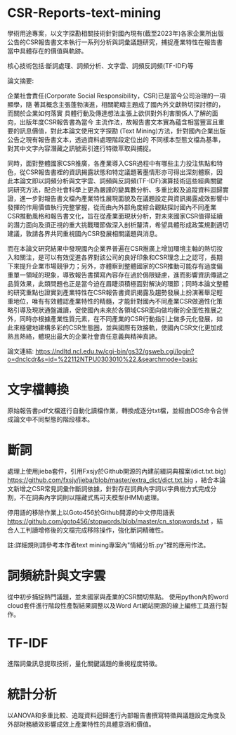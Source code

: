 # CSR-Reports-text-mining
學術用途專案，以文字探勘相關技術針對國內現有(截至2023年)各家企業所出版公告的CSR報告書文本執行一系列分析與詞彙議題研究，捕捉產業特性在報告書當中具體存在的價值與軌跡。

核心技術包括:斷詞處理、詞頻分析、文字雲、詞頻反詞頻(TF-IDF)等

論文摘要:

  企業社會責任(Corporate Social Responsibility，CSR)已是當今公司治理的一項顯學，隨 著其概念主張蓬勃演進，相關範疇主題成了國內外文獻熱切探討標的，而關於企業如何落實 具體行動及傳達想法主張上欲供對外利害關係人了解的面向，出版年度CSR報告書為當今 主流作法，故報告書文本實為蘊含相當豐富且重要的訊息價值，對此本論文使用文字探勘 (Text Mining)方法，針對國內企業出版公告之現有報告書文本，透過資料處理階段定位出的 不同樣本型態文檔為基準，對其中文字內容潛藏之訊號索引進行特徵萃取與捕捉。

  同時，面對整體國家CSR推廣，各產業導入CSR過程中有哪些主力投注焦點和特色，從CSR報告書裡的資訊揭露狀態和特定議題著墨情形亦可得出深刻體察，因此本論文即以詞頻分析與文字雲、詞頻與反詞頻(TF-IDF)演算技術這些經典關鍵詞研究方法，配合社會科學上更為嚴謹的變異數分析、多重比較及追蹤資料迴歸實證，進一步對報告書文檔內產業特性展現面貌及在議題設定與資訊揭露成效影響中發揮的作用價值執行完整掌握，從而由內外部角度綜合觀點探討國內不同產業CSR推動風格和報告書文化，旨在從產業面現狀分析，對未來國家CSR值得延續的潛力面向及須正視的重大挑戰環節做深入剖析釐清，希望具體形成政策規劃適切建議，敦請各界共同重視國內CSR發展相關議題與消息。

  而在本論文研究結果中發現國內企業界普遍在CSR推廣上增加環境主軸的熱切投入和關注，是可以有效促進各界對該公司的良好印象和CSR理念上之認可，長期下來提升企業市場競爭力；另外，亦體察到整體國家的CSR推動可能存有過度偏重單一領域的現象，導致報告書撰寫內容存在過於侷限疑慮，進而影響資訊傳遞之品質效果，此類問題也正是當今迫在眉睫須積極面對解決的環節；同時本論文整體的研究重點也證實到產業特性在CSR報告書資訊揭露及趨勢發展上扮演著舉足輕重地位，唯有有效體認產業特性的精髓，才能針對國內不同產業CSR做適性化策略引導及現狀通盤識讀，促使國內未來於各領域CSR面向做均衡的全面性推展之外，同時亦根據產業性質元素，在不同產業的CSR行動指引上做多元化發展，如此來穩健地建構多彩的CSR生態圈，並與國際有效接軌，使國內CSR文化更加成熟且熱絡，體現出最大的企業社會責任意義與精神真諦。

論文連結: https://ndltd.ncl.edu.tw/cgi-bin/gs32/gsweb.cgi/login?o=dnclcdr&s=id=%22112NTPU0303010%22.&searchmode=basic


# 文字檔轉換
原始報告書pdf文檔進行自動化讀檔作業，轉換成逐分txt檔，並經由DOS命令合併成論文中不同型態的階段樣本。

# 斷詞
處理上使用jieba套件，引用Fxsjy於Github開源的內建前綴詞典檔案(dict.txt.big) https://github.com/fxsjy/jieba/blob/master/extra_dict/dict.txt.big
，結合本論文新增之CSR常見詞彙作斷詞依據，針對存在詞典內字詞以字典樹方式完成分割，不在詞典內字詞則以隱藏式馬可夫模型(HMM)處理。

停用語的移除作業上以Goto456於Github開源的中文停用語表 https://github.com/goto456/stopwords/blob/master/cn_stopwords.txt
，結合人工判讀增修後的文檔完成移除操作，強化斷詞精確性。

註:詳細規則請參考本作者text mining專案內"情緒分析.py"裡的應用作法。
# 詞頻統計與文字雲
從中初步捕捉熱門議題，並未國家與產業的CSR關切焦點。
使用python內的word cloud套件進行階段性產製結果調整以及Word Art網站開源的線上編修工具進行製作。

# TF-IDF
進階詞彙訊息提取技術，量化關鍵議題的重視程度特徵。

# 統計分析
以ANOVA和多重比較、追蹤資料迴歸進行內部報告書撰寫特徵與議題設定角度及外部財務績效影響成效上產業特性的具體意涵和價值。
